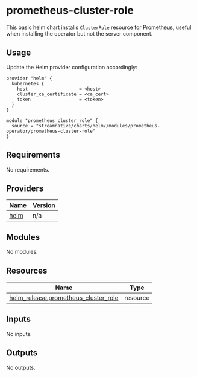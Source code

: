 <!--
  ~ Copyright 2023 StreamNative, Inc.
  ~
  ~ Licensed under the Apache License, Version 2.0 (the "License");
  ~ you may not use this file except in compliance with the License.
  ~ You may obtain a copy of the License at
  ~
  ~     http://www.apache.org/licenses/LICENSE-2.0
  ~
  ~ Unless required by applicable law or agreed to in writing, software
  ~ distributed under the License is distributed on an "AS IS" BASIS,
  ~ WITHOUT WARRANTIES OR CONDITIONS OF ANY KIND, either express or implied.
  ~ See the License for the specific language governing permissions and
  ~ limitations under the License.
-->

# prometheus-cluster-role
This basic helm chart installs `ClusterRole` resource for Prometheus, useful when installing the operator but not the server component.

## Usage
Update the Helm provider configuration accordingly:

```hcl
provider "helm" {
  kubernetes {
    host                   = <host> 
    cluster_ca_certificate = <ca_cert>
    token                  = <token>
  }
}

module "prometheus_cluster_role" {
  source = "streamnative/charts/helm//modules/prometheus-operator/prometheus-cluster-role"
}
```

## Requirements

No requirements.

## Providers

| Name | Version |
|------|---------|
| <a name="provider_helm"></a> [helm](#provider\_helm) | n/a |

## Modules

No modules.

## Resources

| Name | Type |
|------|------|
| [helm_release.prometheus_cluster_role](https://registry.terraform.io/providers/hashicorp/helm/latest/docs/resources/release) | resource |

## Inputs

No inputs.

## Outputs

No outputs.
